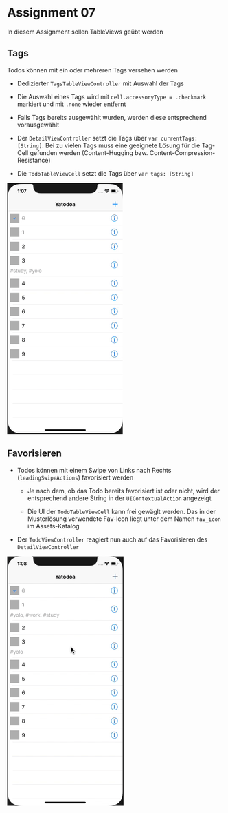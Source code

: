 # Assignment 07

In diesem Assignment sollen TableViews geübt werden

## Tags

Todos können mit ein oder mehreren Tags versehen werden

- Dedizierter `TagsTableViewController` mit Auswahl der Tags

- Die Auswahl eines Tags wird mit `cell.accessoryType = .checkmark`  markiert und mit `.none` wieder entfernt

- Falls Tags bereits ausgewählt wurden, werden diese entsprechend vorausgewählt

- Der `DetailViewController` setzt die Tags über `var currentTags: [String]`. Bei zu vielen Tags muss eine geeignete Lösung für die Tag-Cell gefunden werden (Content-Hugging bzw. Content-Compression-Resistance)

- Die `TodoTableViewCell` setzt die Tags über `var tags: [String]`

![Assigment 07 TagsTableViewController](assignment071.gif)

## Favorisieren

- Todos können mit einem Swipe von Links nach Rechts (`leadingSwipeActions`) favorisiert werden

  - Je nach dem, ob das Todo bereits favorisiert ist oder nicht, wird der entsprechend andere String in der `UIContextualAction` angezeigt

  - Die UI der `TodoTableViewCell` kann frei gewäglt werden. Das in der Musterlösung verwendete Fav-Icon liegt unter dem Namen `fav_icon`  im Assets-Katalog

- Der `TodoViewController`  reagiert nun auch auf das Favorisieren des `DetailViewController`

![Assigment 07 Favorisieren](assignment072.gif)
